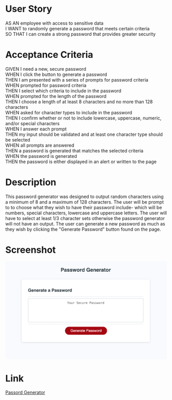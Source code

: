 # User Story

AS AN employee with access to sensitive data<br>
I WANT to randomly generate a password that meets certain criteria<br>
SO THAT I can create a strong password that provides greater security<br>

# Acceptance Criteria

GIVEN I need a new, secure password <br>
WHEN I click the button to generate a password<br>
THEN I am presented with a series of prompts for password criteria<br>
WHEN prompted for password criteria<br>
THEN I select which criteria to include in the password<br>
WHEN prompted for the length of the password<br>
THEN I choose a length of at least 8 characters and no more than 128 characters<br>
WHEN asked for character types to include in the password<br>
THEN I confirm whether or not to include lowercase, uppercase, numeric, and/or special characters<br>
WHEN I answer each prompt<br>
THEN my input should be validated and at least one character type should be selected<br>
WHEN all prompts are answered<br>
THEN a password is generated that matches the selected criteria<br>
WHEN the password is generated<br>
THEN the password is either displayed in an alert or written to the page<br>

# Description
 This password generator was designed to output random characters using a minimum of 8 and a maximum of 128 characters. The user will be prompt to  to choose what they wish to have their password include- which will be numbers, special characters, lowercase and uppercase letters. The user will have to select at least 1/3 character sets otherwise the password generator will not have an output. The user can generate a new password as much as they wish by clicking the "Generate Password" button found on the page. 

# Screenshot
![Password Generator](<Password Generator Screenshot Tamer.png>)

# Link

<a href="https://tamerbekir.github.io/tamer-password-generator"/> Passord Generator </a>
